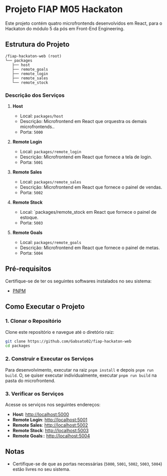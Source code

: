 # Projeto FIAP M05 Hackaton

Este projeto contém quatro microfrontends desenvolvidos em React, para o Hackaton do módulo 5 da pós em Front-End Engineering.

## Estrutura do Projeto

```
/fiap-hackaton-web (root)
└── packages
   ├── host
   ├── remote_goals
   ├── remote_login
   ├── remote_sales
   └── remote_stock
```

### Descrição dos Serviços

1. **Host**
   - Local: `packages/host`
   - Descrição: Microfrontend em React que orquestra os demais microfrontends..
   - Porta: `5000`

2. **Remote Login**
   - Local: `packages/remote_login`
   - Descrição: Microfrontend em React que fornece a tela de login.
   - Porta: `5001`
   
2. **Remote Sales**
   - Local: `packages/remote_sales`
   - Descrição: Microfrontend em React que fornece o painel de vendas.
   - Porta: `5002`
   
2. **Remote Stock**
   - Local: `packages/remote_stock em React que fornece o painel de estoque.
   - Porta: `5003`
   
2. **Remote Goals**
   - Local: `packages/remote_goals`
   - Descrição: Microfrontend em React que fornece o painel de metas.
   - Porta: `5004`

## Pré-requisitos

Certifique-se de ter os seguintes softwares instalados no seu sistema:

- [PNPM](https://pnpm.io/pt/)

## Como Executar o Projeto

### 1. Clonar o Repositório

Clone este repositório e navegue até o diretório raiz:

```bash
git clone https://github.com/Gabsato02/fiap-hackaton-web
cd packages
```

### 2. Construir e Executar os Serviços

Para desenvolvimento, executar na raiz `pnpm install` e depois `pnpm run build`. O, se quiser executar individualmente, executar `pnpm run build` na pasta do microfrontend.

### 3. Verificar os Serviços

Acesse os serviços nos seguintes endereços:

- **Host**: [http://localhost:5000](http://localhost:5000)
- **Remote Login**: [http://localhost:5001](http://localhost:5001)
- **Remote Sales**: [http://localhost:5002](http://localhost:5002)
- **Remote Stock**: [http://localhost:5003](http://localhost:5003)
- **Remote Goals**:: [http://localhost:5004](http://localhost:5004)


## Notas

- Certifique-se de que as portas necessárias (`5000`, `5001`, `5002`, `5003`, `5004`) estão livres no seu sistema.
